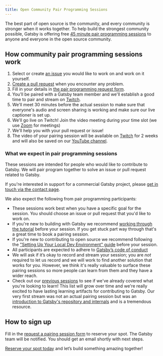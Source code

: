 ```yaml
---
title: Open Community Pair Programming Sessions
---
```


The best part of open source is the community, and every community is stronger when it works together. To help build the strongest community possible, Gatsby is offering free [45 minute pair programming sessions][form] to anyone and everyone in the open source community.

## How community pair programming sessions work

1.  Select or create [an issue](https://github.com/gatsbyjs/gatsby/issues) you would like to work on and work on it yourself.
2.  [Create a pull request](https://www.gatsbyjs.org/contributing/how-to-open-a-pull-request/) when you encounter any problem.
3.  Fill in your details in [the pair programming request form][form].
4.  You’ll be paired with a Gatsby team member and we'll establish a good time to pair and stream on [Twitch](https://www.twitch.tv/gatsbyjs).
5.  We'll meet 30 minutes before the actual session to make sure that everyone's audio and screen sharing is working and make sure our live captioner is set up.
6.  We'll go live on Twitch!
Join the video meeting during your time slot (we use [Zoom](https://zoom.us) for meetings)
7.  We'll help you with your pull request or issue!
8.  The video of your pairing session will be available on [Twitch](https://www.twitch.tv/gatsbyjs) for 2 weeks and will also be saved on our [YouTube channel](https://www.youtube.com/channel/UCjnp770qk7ujOq8Q9wiC82w/videos).

### What we expect in pair programming sessions

These sessions are intended for people who would like to contribute to Gatsby. We will pair program together to solve an issue or pull request related to Gatsby.

If you're interested in support for a commercial Gatsby project, please [get in touch via the contact page](https://www.gatsbyjs.com/contact-us/).

We also expect the following from pair programming participants:

- These sessions work best when you have a specific goal for the session. You should choose an issue or pull request that you'd like to work on.
- If you're new to building with Gatsby we recommend [working through the tutorial](https://www.gatsbyjs.org/tutorial/) before your session. If you get stuck part way through that's a great time to book a pairing session.
- If you're new to contributing to open source we recommend following the ["Setting Up Your Local Dev Environment" guide](https://www.gatsbyjs.org/contributing/setting-up-your-local-dev-environment/) before your session.
- All participants are expected to adhere to [Gatsby’s code of conduct](/contributing/code-of-conduct/)
- We will ask if it’s okay to record and stream your session; you are _not_ required to let us record and we will work to find another solution that works for you. However, we think it's really valuable to surface these pairing sessions so more people can learn from them and they have a wider reach.
- Check out our [previous sessions](https://www.youtube.com/playlist?list=PLCU2qJekvcN1f4CRTTMMW6XliGio1NcUD) to see if we've already covered what you're looking to learn! This list will grow over time and we're really excited to have lasting learning artifacts for contributing to Gatsby. Our very first stream was not an actual pairing session but was an [introduction to Gatsby's repository and internals](https://www.youtube.com/watch?v=9wM3pFtyTHw) and is a tremendous resource.

## How to sign up

Fill in the [request a pairing session form][form] to reserve your spot. The Gatsby team will be notified. You should get an email shortly with next steps.

[Reserve your spot today][form] and let’s build something amazing together!

[form]: https://gatsby.dev/register-pair-programming
